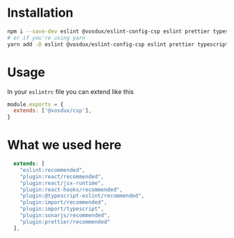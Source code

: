# Installation

```bash
npm i --save-dev eslint @vosdux/eslint-config-csp eslint prettier typescript
# or if you're using yarn
yarn add -D eslint @vosdux/eslint-config-csp eslint prettier typescript
```

# Usage

In your `eslintrc` file you can extend like this

```js
module.exports = {
  extends: ['@vosdux/csp'],
}
```

# What we used here

```js
  extends: [
    "eslint:recommended",
    "plugin:react/recommended",
    "plugin:react/jsx-runtime",
    "plugin:react-hooks/recommended",
    "plugin:@typescript-eslint/recommended",
    "plugin:import/recommended",
    "plugin:import/typescript",
    "plugin:sonarjs/recommended",
    "plugin:prettier/recommended"
  ],
```